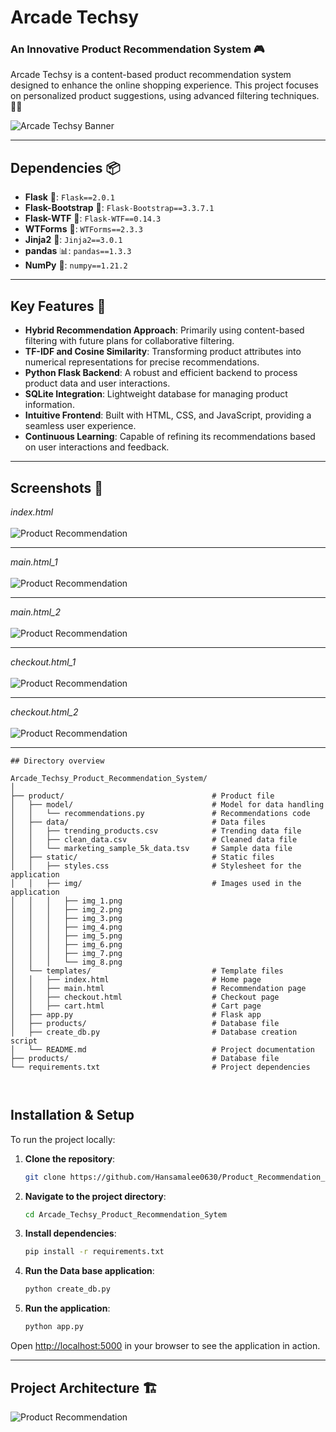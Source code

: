 # Arcade Techsy

### An Innovative Product Recommendation System 🎮

Arcade Techsy is a content-based product recommendation system designed to enhance the online shopping experience. This project focuses on personalized product suggestions, using advanced filtering techniques. 🛒✨

![Arcade Techsy Banner](Arcade-Techsy.png) <!-- Optional: Add a visually appealing banner image -->

---
## Dependencies 📦

- **Flask** 🚀: `Flask==2.0.1`
- **Flask-Bootstrap** 🎨: `Flask-Bootstrap==3.3.7.1`
- **Flask-WTF** 📝: `Flask-WTF==0.14.3`
- **WTForms** 📃: `WTForms==2.3.3`
- **Jinja2** 🧩: `Jinja2==3.0.1`
- **pandas** 📊: `pandas==1.3.3`
- **NumPy** 🔢: `numpy==1.21.2`
---

## Key Features 🔑
- **Hybrid Recommendation Approach**: Primarily using content-based filtering with future plans for collaborative filtering.
- **TF-IDF and Cosine Similarity**: Transforming product attributes into numerical representations for precise recommendations.
- **Python Flask Backend**: A robust and efficient backend to process product data and user interactions.
- **SQLite Integration**: Lightweight database for managing product information.
- **Intuitive Frontend**: Built with HTML, CSS, and JavaScript, providing a seamless user experience.
- **Continuous Learning**: Capable of refining its recommendations based on user interactions and feedback.

---

## Screenshots 📸
 _*index.html*_
 <br> <br>
![Product Recommendation](index.html.png)

---

_*main.html_1*_
 <br> <br>
![Product Recommendation](main.html.png)

---

_*main.html_2*_
 <br> <br>
![Product Recommendation](main.html_2.png)

---

_*checkout.html_1*_
 <br> <br>
![Product Recommendation](checkout.html_1.png)

---

_*checkout.html_2*_
 <br> <br>
![Product Recommendation](checkout.html_2.png)

---

```
## Directory overview

Arcade_Techsy_Product_Recommendation_System/
│
├── product/                                 # Product file
│   ├── model/                               # Model for data handling
│   │   └── recommendations.py               # Recommendations code
│   ├── data/                                # Data files
│   │   ├── trending_products.csv            # Trending data file
│   │   ├── clean_data.csv                   # Cleaned data file
│   │   └── marketing_sample_5k_data.tsv     # Sample data file
│   ├── static/                              # Static files
│   │   ├── styles.css                       # Stylesheet for the application
│   │   ├── img/                             # Images used in the application
│   │   │   ├── img_1.png 
│   │   │   ├── img_2.png 
│   │   │   ├── img_3.png 
│   │   │   ├── img_4.png 
│   │   │   ├── img_5.png 
│   │   │   ├── img_6.png 
│   │   │   ├── img_7.png 
│   │   │   └── img_8.png 
│   └── templates/                           # Template files
│   │   ├── index.html                       # Home page
│   │   ├── main.html                        # Recommendation page
│   │   ├── checkout.html                    # Checkout page
│   │   ├── cart.html                        # Cart page
│   ├── app.py                               # Flask app
│   ├── products/                            # Database file
│   ├── create_db.py                         # Database creation script
│   └── README.md                            # Project documentation
├── products/                                # Database file
└── requirements.txt                         # Project dependencies

                   
```

## Installation & Setup

To run the project locally:

1. **Clone the repository**:
   ```bash
   git clone https://github.com/Hansamalee0630/Product_Recommendation_System.git
   ```

2. **Navigate to the project directory**:
   ```bash
   cd Arcade_Techsy_Product_Recommendation_Sytem
   ```

3. **Install dependencies**:
   ```bash
   pip install -r requirements.txt
   ```

4. **Run the Data base application**:
   ```bash
   python create_db.py
   ```
   
5. **Run the application**:
   ```bash
   python app.py
   ```

Open [http://localhost:5000](http://localhost:5000) in your browser to see the application in action.

---

## Project Architecture 🏗️
![Product Recommendation](System_Architecture.png)
